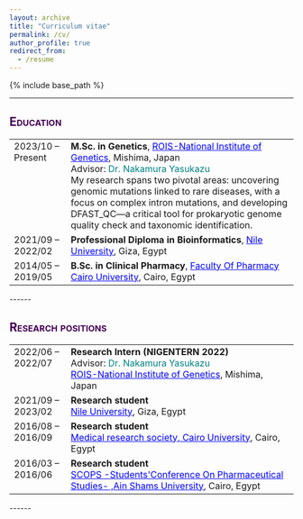 ```yaml
---
layout: archive
title: "Curriculum vitae"
permalink: /cv/
author_profile: true
redirect_from:
  - /resume
---
```


{% include base_path %}

------
## <span style="font-variant:small-caps;"><span style="color:#440154">**Education**</span></span>

<table style="border: none; width: 100%; font-size: 16px;">
  <tr>
    <td style="border: none; width: 20%; vertical-align: top;">2023/10 – Present</td>
    <td style="border: none;">
      <b>M.Sc. in Genetics</b>, <a href="https://www.nig.ac.jp/nig/" style="color: blue;">ROIS-National Institute of Genetics</a>, Mishima, Japan<br>
      Advisor: <span style="color:teal;">Dr. Nakamura Yasukazu</span><br>
      My research spans two pivotal areas: uncovering genomic mutations linked to rare diseases, with a focus on complex intron mutations, and developing DFAST_QC—a critical tool for prokaryotic genome quality check and taxonomic identification.<br>
    </td>
  </tr>
  <tr>
    <td style="border: none; width: 20%; vertical-align: top;">2021/09 – 2022/02</td>
    <td style="border: none;">
      <b>Professional Diploma in Bioinformatics</b>, <a href="https://nu.edu.eg/" style="color: blue;">Nile University</a>, Giza, Egypt<br>
    </td>
  </tr>
  <tr>
    <td style="border: none; width: 20%; vertical-align: top;">2014/05 – 2019/05</td>
    <td style="border: none;">
      <b>B.Sc. in Clinical Pharmacy</b>, <a href="https://gauhati.ac.in/" style="color: blue;">Faculty Of Pharmacy Cairo University</a>, Cairo, Egypt<br>
    </td>
  </tr>
</table>
------

## <span style="font-variant:small-caps;"><span style="color:#440154">**Research positions**</span></span>

<table style="border: none; width: 100%; font-size: 16px;">
  <tr>
    <td style="border: none; width: 20%; vertical-align: top;">2022/06 – 2022/07</td>
    <td style="border: none;">
      <b>Research Intern (NIGENTERN 2022)</b><br>
      Advisor: <span style="color:teal;">Dr. Nakamura Yasukazu</span><br> 
      <a href="https://www.nig.ac.jp/nig/" style="color: blue;">ROIS-National Institute of Genetics</a>, Mishima, Japan<br>
    </td>
  </tr>
  <tr>
    <td style="border: none; width: 20%; vertical-align: top;">2021/09 – 2023/02</td>
    <td style="border: none;">
      <b>Research student</b><br>
      <a href="https://nu.edu.eg/" style="color: blue;">Nile University</a>, Giza, Egypt<br>
    </td>
  </tr>
  <tr>
    <td style="border: none; width: 20%; vertical-align: top;">2016/08 – 2016/09</td>
    <td style="border: none;">
      <b>Research student</b><br>
      <a href="http://mrsug.weebly.com/" style="color: blue;">Medical research society, Cairo University</a>, Cairo, Egypt<br>
    </td>
  </tr>
  <tr>
    <td style="border: none; width: 20%; vertical-align: top;">2016/03 – 2016/06</td>
    <td style="border: none;">
      <b>Research student</b><br>
      <a href="https://www.facebook.com/scops.page/" style="color: blue;">SCOPS -Students'Conference On Pharmaceutical Studies- ,Ain Shams University</a>, Cairo, Egypt<br>
    </td>
  </tr>
</table>
------
